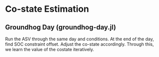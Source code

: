 # Co-state Estimation

## Groundhog Day (groundhog-day.jl)

Run the ASV through the same day and conditions. At the end of the day, find SOC constraint offset. Adjust the co-state accordingly. Through this, we learn the value of the costate iteratively.
